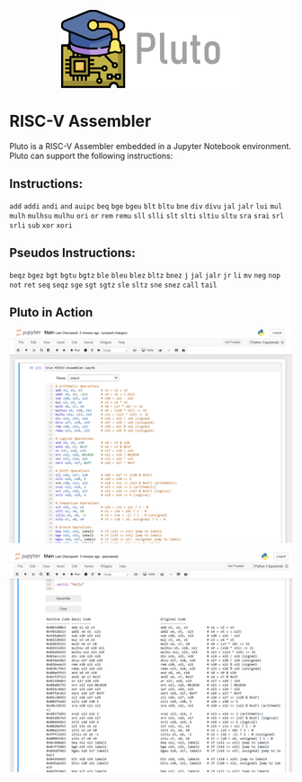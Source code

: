 <p align="center">
  <img src="docs/pluto_title.png" />
</p>

# RISC-V Assembler

Pluto is a RISC-V Assembler embedded in a Jupyter Notebook environment. Pluto can support the following instructions:

## Instructions:  
`add` `addi` `andi` `and` `auipc` `beq` `bge` `bgeu` `blt` `bltu` `bne` `div` `divu` `jal` `jalr` `lui` `mul` `mulh` `mulhsu` `mulhu` `ori` `or` `rem` `remu` `sll` `slli` `slt` `slti` `sltiu` `sltu` `sra` `srai` `srl` `srli` `sub` `xor` `xori`

## Pseudos Instructions:  
`beqz` `bgez` `bgt` `bgtu` `bgtz` `ble` `bleu` `blez` `bltz` `bnez` `j` `jal` `jalr` `jr` `li` `mv` `neg` `nop` `not` `ret` `seq` `seqz` `sge` `sgt` `sgtz` `sle` `sltz` `sne` `snez` `call` `tail`


## Pluto in Action

<p align="center">
  <img src="docs/in_action_0.png" />
</p>

<p align="center">
  <img src="docs/in_action_1.png" />
</p>